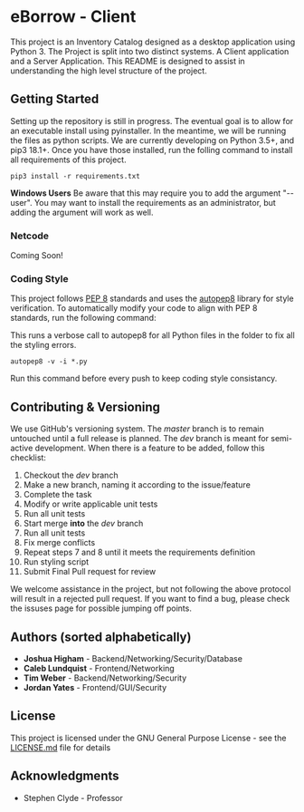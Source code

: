 # eBorrow - Client

This project is an Inventory Catalog designed as a desktop application using Python 3. The Project is split into two distinct systems. A Client application and a Server Application. This README is designed to assist in understanding the high level structure of the project.

## Getting Started

Setting up the repository is still in progress. The eventual goal is to allow for an executable install using pyinstaller. In the meantime, we will be running the files as python scripts. We are currently developing on Python 3.5+, and pip3 18.1+. Once you have those installed, run the folling command to install all requirements of this project.

```
pip3 install -r requirements.txt
```

**Windows Users** Be aware that this may require you to add the argument "--user". You may want to install the requirements as an administrator, but adding the argument will work as well.

### Netcode

Coming Soon!

### Coding Style

This project follows [PEP 8](https://www.python.org/dev/peps/pep-0008/) standards and uses the [autopep8](https://github.com/hhatto/autopep8) library for style verification. To automatically modify your code to align with PEP 8 standards, run the following command:

This runs a verbose call to autopep8 for all Python files in the folder to fix all the styling errors.

```
autopep8 -v -i *.py
```
Run this command before every push to keep coding style consistancy.

## Contributing & Versioning

We use GitHub's versioning system. The *master* branch is to remain untouched until a full release is planned. The *dev* branch is meant for semi-active development. When there is a feature to be added, follow this checklist:

1. Checkout the *dev* branch
2. Make a new branch, naming it according to the issue/feature
3. Complete the task
4. Modify or write applicable unit tests
5. Run all unit tests
6. Start merge **into** the *dev* branch
7. Run all unit tests
8. Fix merge conflicts
9. Repeat steps 7 and 8 until it meets the requirements definition
10. Run styling script
11. Submit Final Pull request for review

We welcome assistance in the project, but not following the above protocol will result in a rejected pull request. If you want to find a bug, please check the issuses page for possible jumping off points.

## Authors (sorted alphabetically)

* **Joshua Higham** - Backend/Networking/Security/Database
* **Caleb Lundquist** - Frontend/Networking
* **Tim Weber** - Backend/Networking/Security
* **Jordan Yates** - Frontend/GUI/Security

## License

This project is licensed under the GNU General Purpose License - see the [LICENSE.md](LICENSE.md) file for details

## Acknowledgments

* Stephen Clyde - Professor 
